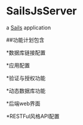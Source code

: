 # SailsJsServer

a [Sails](http://sailsjs.org) application

##功能计划包含

*数据库链接配置

*应用配置

*验证与授权功能

*动态数据库功能

*后端web界面

*RESTFul风格API配置
